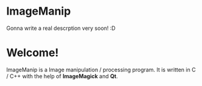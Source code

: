 # ImageManip
Gonna write a real descrption very soon! :D

<h1> Welcome! </h1>
<p>ImageManip is a Image manipulation / processing program. It is written in C / C++ with the help of <b> ImageMagick</b> and <b>Qt</b>. </p>
